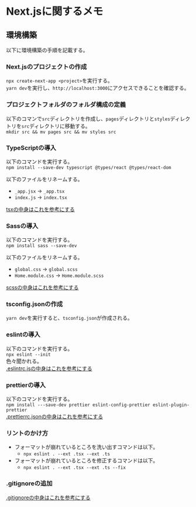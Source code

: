 # Next.jsに関するメモ

## 環境構築
以下に環境構築の手順を記載する。

### Next.jsのプロジェクトの作成
`npx create-next-app <project>`を実行する。  
`yarn dev`を実行し、`http://localhost:3000`にアクセスできることを確認する。

### プロジェクトフォルダのフォルダ構成の定義
以下のコマンで`src`ディレクトリを作成し、`pages`ディレクトリと`styles`ディレクトリを`src`ディレクトリに移動する。  
`mkdir src && mv pages src && mv styles src`

### TypeScriptの導入
以下のコマンドを実行する。  
`npm install --save-dev typescript @types/react @types/react-dom`

以下のファイルをリネームする。
- `_app.jsx` -> `_app.tsx`  
- `index.js` -> `index.tsx`

[tsxの中身はこれを参考にする](https://github.com/nowvilla-physi/Memo/tree/main/Next/templates/pages)

### Sassの導入
以下のコマンドを実行する。  
`npm install sass --save-dev`  

以下のファイルをリネームする。
- `global.css` -> `global.scss`
- `Home.module.css` -> `Home.module.scss`

[scssの中身はこれを参考にする](https://github.com/nowvilla-physi/Memo/tree/main/Next/templates/scss)

### tsconfig.jsonの作成
`yarn dev`を実行すると、`tsconfig.json`が作成される。

### eslintの導入
以下のコマンドを実行する。  
`npx eslint --init`  
色々聞かれる。  
[.eslintrc.jsの中身はこれを参考にする](https://github.com/nowvilla-physi/Memo/blob/main/Next/templates/.eslintrc.js)

### prettierの導入
以下のコマンドを実行する。  
`npm install ---save-dev prettier eslint-config-prettier eslint-plugin-prettier`  
[.prettierrc.jsonの中身はこれを参考にする](https://github.com/nowvilla-physi/Memo/blob/main/Next/templates/.prettierrc.json)

### リントのかけ方
- フォーマットが崩れているところを洗い出すコマンドは以下。
    - `npx eslint . --ext .tsx --ext .ts`
- フォーマットが崩れているところを修正するコマンドは以下。
    - `npx eslint . --ext .tsx --ext .ts --fix`

### .gitignoreの追加
[.gitignoreの中身はこれを参考にする](https://github.com/nowvilla-physi/Memo/blob/main/Next/templates/.gitignore)

